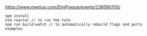 https://www.meetup.com/ElmPrague/events/238590705/
```
npm install
elm reactor // to run the talk
npm run build:watch // to automatically rebuild flags and ports examples
```